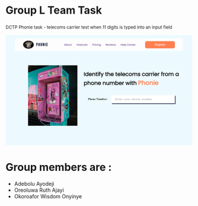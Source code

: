 # Group L Team Task 

<small>DCTP Phonie task - telecoms carrier test when 11 digits is typed into an input field</small>

![Screenshot](./images/deployed.png)


# Group members are :

* Adebolu Ayodeji
* Oreoluwa Ruth Ajayi
* Okoroafor Wisdom Onyinye
